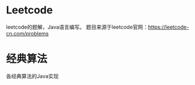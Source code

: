 # Leetcode
leetcode的题解，Java语言编写。
题目来源于leetcode官网：https://leetcode-cn.com/problems

# 经典算法
各经典算法的Java实现
